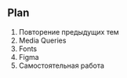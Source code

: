 ## Plan

1. Повторение предыдущих тем
2. Media Queries
3. Fonts
4. Figma
5. Самостоятельная работа













